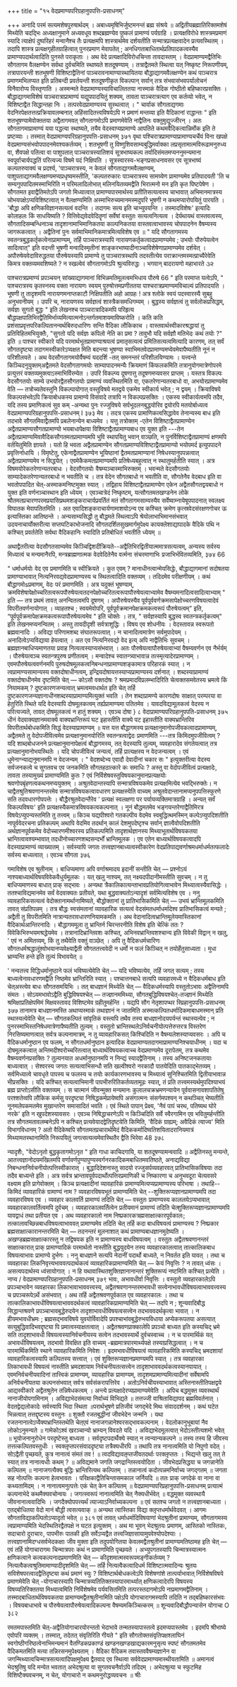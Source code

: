 +++
title = "१५ वेदप्रमाण्यपरिग्रहानुपपत्ति-प्रसाधनम्"

+++
अनादि परमं सत्यमशेषपुरुषार्थदम् । अबाध्यमृषिभिर्जुष्टमनन्तं ब्रह्म संश्रये ॥ 
अद्वितीयब्रह्मातिरिक्तमशेषं मिथ्येति चदद्भिः अध्यक्षानुमाने अध्यवधूय शब्दब्रह्मण्येव पुष्कलं प्रामाण्यं पर्यग्राहि । प्रत्यक्षविरोधे शास्त्रमप्रमाणं स्यादि त्याक्षेपं दुष्परिहरं मन्वानैश्च तैः प्रत्यक्षमपि शास्त्रार्थमेव दर्शयतीति सन्मात्रप्रत्यक्षवादेन प्रत्यवस्थितम् । तदापि शास्त्र प्रत्यक्षगृहीतग्राहित्वात् पुनरप्रमाण
मेवापतेत् ; 
अनधिगताबाधितार्थप्रतिपादकत्वस्यैव प्रामाण्यपदार्थत्वादिति पुनस्ते पराकृताः । अथ वेदे प्रत्यक्षादिविरोधचिन्ता तावदास्ताम् । वेदप्रामाण्यमद्वैतिभिः सौगतागम वैलक्षण्येन सर्वथा दुर्वचमिति स्थाष्यते शतदूषण्याम् । 
तत्राद्वैतमते स्थित्वा यत् निष्कृष्ट निरूपणीयम्, तत्रापारयन्ती शतभूषणी विशिष्टाद्वैतिनां पाञ्चरावनामाण्यास्थायितया बौद्धाद्यागमवैलक्षण्येन कथं पाञ्चरात्र प्रमाणमभिलप्यत इति प्रतिबन्दी प्रवर्तयन्ती शतदूषणीकृत विकल्पान् सर्वान् तत्र संभवासंभवपर्यालोचनं विनैवारोप्य विस्तृणाति । अस्मन्मते वेदप्रामाण्यस्याविचालिततया नास्माकं वैदिक गोष्ठीतो बहिष्कारप्रसक्तिः । बौद्धाद्यागमाविशेषं पाञ्चरात्राप्रामाण्यं यद्युपपादयितुं शक्यम्, तावता पाञ्चरात्रत्याग एव कर्तव्यो भवेत्, न विशिष्टाद्वैत सिद्धान्तहा निः । तत्परवेदप्रामाण्यस्य सुस्थत्वात् । 
" चार्वाक सौगताद्यगमाः वेदनिरपेक्षतत्तत्प्रक्रियावलम्बनात् अहिंसादितत्त्वविषयेऽपि न प्रमाणं मन्तव्या इति वैदिकानां राद्धान्तः " इति शतभूषण्यामेवोक्ततया अद्वैतागमवत् सौगतागमोऽपि प्रमाणमेवेति नाद्वैतिनः वक्तुमुद्युज्जीरन् । अतः सौगतागमाप्रामाण्यं यया पद्धत्या स्थाष्यते, तयैव वेदस्वाप्यप्रामाण्ये आपतिते कथमवैदिकत्वान्निर्मोक इति ते प्रष्टव्याः । तस्मात् 
वेदप्रामाण्यपरिग्रहानुपपत्ति-प्रसाधनम् 
३७१ 
वृथा पश्चिरात्रप्रामाण्याप्रामाण्यचर्चेयं विना खपक्षे वेदप्रमाण्यसंभवोपपादनमेवश्यकर्तव्यम् । शतभूषणी तु विष्णुशिवसाम्यबुद्धिमर्वाक्का लप्रसृतामात्मविरूढामनुरुध्य वा, शैवपक्षे पतित्वा वा पाशुपतात् पाञ्चरात्रस्यातिशयं सूत्रभाष्यकल्प तर्वादिसंमतमप्यननुमन्यमाना स्वपूर्वाचार्यपद्धतिं परित्यज्य विषमे पदं निक्षिपति । सूत्रस्वारस्य-भङ्गप्रसाधनावसर एव सूत्रभाष्यं कल्पतरुवाक्यं च प्रदर्श्य, 'पाञ्चरात्रस्य, न केवलं सौगताद्यागमवैलक्षण्यम्, पाशुपताद्यागमवैलक्षण्यमप्यप्रधृष्यमस्तीति, 'कल्पतरुकारः पाञ्चरात्रस्य सामग्र्येण प्रामाण्यमेव प्रतिपादयती 'ति च सम्यगुपपादितमस्माभिरिति न परिमलादिलोभात् मलिनयितव्यमद्वैति भिरात्मनो मन इति कृत पिष्टपेषेण । 
सौगतमत इवाद्वैतिमतेऽपि जगतो मिध्यात्वात् प्रामाण्यपारमार्थस्य प्रतीतिसत्यत्वस्य चाभावात् अभिमानमात्रस्य चोभयपक्षेऽप्यविशिष्टत्वात् न वैलक्षण्यमिति अस्माभिरुच्यमानमस्मदुपरि भूषणी न कथमप्यारोपयितुं पारयति । 'बौद्धा अपि क्षणिकविज्ञानसत्यत्वं वदन्ति । तदागमः सत्य इति चाभ्युपयन्ति । तस्मादविशेषः' इत्यादिः कोलाहलः किं साधयिष्यति ? वित्तिवेद्यवेदवेदितॄणां सर्वेषां वस्तुतः सत्यत्वनित्यत्व । 
देर्यथायथं वास्तवत्वस्य, सौगतादिसम्बन्धिनाञ्च तादृशानामाभिमानिकतया काल्पनिकतया वास्तवत्वाभावस्य चोपपादनेन वैषम्यस्य जागरूकत्वात् । अद्वैतिनां पुनः सर्वमाभिमानिकमात्रमित्यविशेष एव ॥ 
" यदि सौगतागमस्य स्वतन्त्रबुद्धकर्तृकत्वेनाप्रामाण्यम्, तर्हि पाञ्चरात्रस्यापि नारायणकर्तृकत्वादप्रामाण्यमेव ; उभयोः पौरुपेयत्वेन सादित्वात्" इति वदन्ती भूषणी मन्वादिस्मृतीनां शाङ्करभाष्यादीनाञ्चाविशेषेणाप्रामाण्यमेव दर्शयेत् । अपौरुषेयवेदाविरुद्धतया पौरुषेयस्यापि प्रामाण्ये तु पाञ्चरात्रस्थापि तदस्तीत्येव पराक्रान्तमस्मत्प्राच्यैरेवेति किमत्र वक्तव्यमवशिष्यते ? न स्खल्वेवं सौगतागमोऽपि श्रुत्यविरुद्धः । भगवान् बादरायणो महाभारते 
૩૨ 

पाश्चरात्रप्रमाण्यं प्रपञ्चयन् सांख्याद्यागमानां विभिन्नमतिमूलत्वमभिधाय पौरुषे
66 
" इति परमाप्त
यत्वेऽपि, " पाश्चरात्रस्य कृतस्नस्य वक्ता नारायणः स्वयम् पुरुषोत्तमप्रणीततया पाश्चरात्रप्रमाण्यमविचाल्यं प्रतिपादयति । भूषणी तु तादृशमपि नारायणमनाप्तकाटौ निक्षिपतीति अहो आग्रहः ! अत्र श्लोके स्वयं पदस्वारस्यै सुबहु अनुभवनीयम् । उपरि च, 
नारायणस्य सर्वज्ञत्वं शास्त्रैकसमधिगम्यम् । बुद्धस्य सर्वज्ञत्वं तु सर्वलोकप्रसिद्धम्, सर्वज्ञः सुगतो बुद्धः " इति लेखनश्च पाञ्चरात्रादिकमपि परिहृत्य बौद्धपक्षपातिभिरद्वैतिमिर्भाव्यमित्यात्मनोऽन्तर्गतमाशयमाविष्करोति । कति कति प्रशंसाप्रवृत्तपरिकल्पितानन्वर्थबिरुदधारिणः सन्ति वैदिका लौकिकाच । वास्तवार्थस्वीकारश्रद्धायां तु प्रतिविहितमभियुक्तैः, "सुगतो यदि सर्वज्ञः कपिलो नेति का प्रमा ? तावुभौ यदि सर्वज्ञौ मतिभेदः कथं तयोः ?" इति ॥ 
पाश्चर स्वीकारे यदि परमार्थभूतप्रामाण्याश्रयत्वं प्रमातृसत्यत्वं प्रमितिसत्यत्वमित्यादि कारणम्, तत् सर्वं सौगतदृष्ट्या तदागमस्वीकारेऽप्यक्षत मिति बदन्त्या भूषण्या स्वाभिमतवेदप्रामाण्यमप्येवमेवापैष्यतीति नूनं न परिशीलयते । अथ वेदसौगतागमयोर्वैषम्यं यददर्शि -तत् समनन्तरं परिशीलयिण्यामः । यत्त्वन्ते किञ्चिदनुयुक्तम्अद्वैतमते वेदसौगतागमयोः साम्यापादनमन्यैः क्रियमाणं किंफलकमिति तत्रानुयोगमात्रेणोपरमे प्रत्युत्तरं वक्तव्यमुक्त्वाऽस्माभिर्विरम्येत । उपरि विकल्प्य दूषणात्तु तदूषणमप्यवसर प्राप्तम् । यस्तत्र विकल्पः वेदसौगतयोः साम्ये उभयोरद्वैतसौगतयोः प्रामाण्यं व्यवस्थितमिति वा, एकतरेणान्यतरबाधो वा, अभयोरप्रामाण्यमेव वेति — तत्रोच्यतेवस्तुनि विकल्पायोगात् वस्तुविषये मतद्वये एकमेव स्वीकार्य भवेत् ; न द्वयम् । क्रियाविषये विकल्पसंभवेऽपि क्रियाबोधकस्य प्रामाण्ये विसंवादे तत्रापि न विकल्पप्रसक्तिः । एकस्य स्वीकार्यत्वमपि तदैव, यदि तस्य प्रमाणिकत्वं सुव
कम्
-अन्यथा पुनः रज्जुविषये सर्पभूदलनबुद्धयोरिव द्वयोरपि मतयोर्बाध्यत्व
वेदप्रामाण्यपरिग्रहानुपपत्ति-प्रसाधनम् 
I 
३७३ 
मेव । तदत्र एकस्य प्रामाणिकत्वसिद्धावेव तेनान्यस्य बाध इति तदभावे सौगतमिवाद्वैतमपि प्रबलेनान्येन बाध्यमेव । यत्तु तत्रोक्तम् -एतेन विशिष्टाद्वैतप्रामाण्येन अद्वैतप्रामाण्यसौगतप्रामाण्यो भयबाधापेक्षया विशिष्टाद्वैतप्रामाण्यबाध एव युक्त इति ---तेन अद्वैतप्रामाण्यमिवावैदिकसौगतमतप्रामाण्यमपि भुवि स्थापयितु भवान् वाञ्छति, न पुनर्विशिष्टाद्वैतप्रामाण्यं क्षणमपि वर्तयितुमिति ज्ञायते । यतो हि भवता अद्वैतप्रामाण्येन सौगतप्रमाण्यविशिष्टाद्वैतप्रामाण्यो भयोपमर्द इत्युपपादने प्रवृत्तिर्नाधायि । विमृष्टेतु, एकेनाद्वैतप्रामाण्येन भूयिष्ठानां द्वैतमतप्रामाण्यानां निषेधस्यानुपपन्नत्वात् अद्वैतप्रामाण्यमेव न सिद्धयेत् । एवमेकैकमतप्रामाण्यमपि प्रतिषेध्यबहुत्वात् न स्थातुमर्हतीति स्यात् । अत्र विषमयोरेकतरेणान्यतरबाधः । वेदसौगतयोः वैषम्यञ्चास्माभिरुक्तम् । भवन्मते वेदसौगतयोः साम्यादेकतरेणान्यतरबाधो न भवतीति च । तत्र वेदेन सौगतबाधो न भवतीति वा, सौगतेनैव वेदबाध इति वा भवतोपपादित चेत्-अस्माकमनिष्टमुक्त स्यात् । तद्विहाय विशिष्टाद्वैतप्रामाण्येण एकेन अद्वैतसौगतद्वयबाधो न युक्त इति वर्णनञ्चास्थान इति ध्येयम् । एवञ्चात्रेदं निष्कृष्टम्, यत्सौगतमतखण्डनेन लोके श्रौतमतप्रचारणपरमप्रयासिप्रथमशङ्कराचार्यप्रवर्तितं मतं सौगतागमसाम्यस्यैव सर्वेष्वाम्नायेषूपपादनात् स्वलक्ष्य विघातक मेवापतितमिति । अत एवादिशङ्कराचार्यणामाशयोऽन्य एव कश्चित् क्रमेण कृत्स्रवेदसंरक्षणगोचर ऊ इत्यास्तिका आतिष्ठन्ते । अन्यसाम्यसिद्धौ तु बौद्धमते स्थित्वाऽपि श्रेयोलाभाभिमानसंभवात् उदयनाचार्योक्तरीत्या सप्तघटिकाभोजनादि सौगतदर्शितसुखमार्गमुपेक्ष्य कायक्लेशाद्यापादके वैदिके पथि न कश्चित् प्रवर्ततेति सर्वथा वैदिकहानिः स्यादिति प्रतिबोधितं भवतीति ध्येयम् ॥ 

अथाद्वैतरीत्या वेदसौगतसाम्यमेव किञ्चिद्विशदीक्रियते--अद्वैतिभिरद्वितीयात्ममात्रसत्यत्वम्, अन्यस्य सर्वस्य मिध्यात्वं च मन्यमानैरपि, मन्त्रब्राह्मणात्मक वेदवेदितेनैव वर्त्मना संचरमाणाभिः प्रजाभिर्भवितव्यमिति, 
३७४ 
66 

" 
धर्माधर्मयोः वेद एव प्रमाणमिति च स्वीक्रियते । कुत एवम् ? मानाधीनत्वान्मेयसिद्धेः, बौद्धाद्यागमानां सदोषतया प्रामाण्याभावात् नित्यनिरवद्यवेदप्रामाण्यस्य च स्थितत्वादिति वक्तव्यम् । तदिदमेव परीक्षणीयम् । कथं बौद्धागमोsप्रमाणम्, वेदः परं प्रमाणमिति । अत्र यदुक्तं भूषण्याम्, क्रमविशेषापेक्षोच्चरितत्वरूपपौरुषेयत्वतदनपेक्षोच्चरितत्वरूपापौरुषेयत्वाभ्यामेव वैषम्यमनादित्वसादित्वाभ्याम् " इति — तत्र प्रथमं तावत् अनन्वितत्वमपि दूषणम् । अपौरुषेयस्यैव पूर्वपूर्ववर्णक्रमसापेक्षोच्चरणविषयत्वादेवं विपरीतवर्णनायोगात् । व्याहतश्च ; स्वयमेवोपरि, पूर्वपूर्वक्रमानपेक्षक्रमकत्वरूपं पौरुषेयत्वम्” इति, “पूर्वपूर्वक्रमापेक्षक्रमकत्वरूपापौरुषेयत्वमेव " इति चोक्तेः । तत्र, " सर्वज्ञस्यापि बुद्धस्व स्वतन्त्रकर्तृकत्वम्" इति लेखनमप्यनन्वितम् । अस्तु तावदीदृशी सर्वत्राशुद्धिः । विषय एव शोधनीयः । वेदस्तावन्न स्वरूपतो ब्रह्मवानादिः । अविद्या परिणामशब्द संघातरूपत्वात् । न चानादित्वमात्रेण सर्वमुपादेयम् । अनादित्वेऽप्यविद्याया हेयत्वात् । अत एव नित्यनिरवद्यो वेद इत्य् अपि नाद्वैतिभिः सुवचम् । ब्रह्मज्ञानबाधिप्यमाणतया प्रवाह नित्यत्वस्याप्यसंभवात् । अतः पौरुषेयत्वापौरुषेयत्वाभ्यां वैषम्यवर्णन एव नैर्भर्यम् । पौरुषेयत्वञ्च स्वतन्त्रपुरुष प्रणीतत्वम् । मन्वादेश्च स्वातन्त्र्याभावान्न तत्स्मृत्यादेरप्रामाण्यम् । एवमपौरुषेयत्ववर्णनमपि पुरुषदोषमूलकत्वनिबन्धनाप्रामाण्यशङ्कामात्र परिहारकं स्यात् । न त्वप्रामाण्यसामान्यस्य वक्तदोषाधीनत्वम्, इन्द्रियदोषायत्तस्याप्यप्रामाण्यस्य दर्शनात् । शब्दस्याप्रामाण्यं वक्तदोषाधीनमेव दृष्टमिति चेत् — कोऽसौ वक्तदोषः ? श्रमप्रमादविप्रलम्भादिरिति चेत्वक्तसमवेतस्य भ्रमत्वे किं नियामकम् ? दुष्टकारणजन्यत्वात् भ्रमत्वमवधार्थत इति चेत् तर्हि दुष्टकारणजन्यज्ञानाधीनशब्दस्याप्रामाण्यमित्युक्तं भवति । तेन शब्दाप्रामण्ये कारणदोषः साक्षात् परम्परया वा हेतुरिति स्थिते यदि वेदस्यापि दोषमूलकत्वम् तर्ह्यप्रामाण्यमा पतितमेव । यावदविद्यामूलकत्वं वेदस्य न परित्यज्यते, तावत् दोषमूलकत्वं न हातुं शक्यम् । एवञ्च दोषा
} 
८ 
वेदाप्रामाण्यपरिग्रहानुपपति-प्रसाधनम् 
३७५ 
धीनं वेदवाक्यज्ञानमवाक्ये वाक्यभ्रान्तिरूपं घट इहास्तीति वाक्ये पट इहास्तीति वाक्यभ्रान्तिरिव विपरीतार्थबोधकमिति सिद्धं वेदस्याप्रामाण्यम् ॥ 
यत्त
यत्त बौद्धागमस्य प्रत्यक्षानुमानोपजीवकत्वादप्रामाण्यम्, अद्वैतमते तु वेदोपजीवित्वमेव प्रत्यक्षानुमानयोरिति स्वतन्त्रत्वाद्वेदः प्रमाणमिति ---तत्र किमिदमुपजीवित्वम् ? यदि शाब्दबोधजनने प्रत्यक्षानुमानापेक्षत्वं बौद्धागमस्य, तत् वेदस्यापि तुल्यम्, व्यवहारादेव संगतेयत्वात् तत्र प्रत्यक्षानुमानोभयस्थितेः । यदि चोपजीवित्वं जन्यत्वं, तर्हि प्रात्यक्षस्य न वेदजन्यत्वम् । एवं धूमेनाग्न्याद्यनुमानमपि न वेदजन्यम् । " वेदशब्देभ्य एवादौ देवादीनां चकार सः " इत्युक्तरीत्या वेदस्य सर्वजनकत्वे च सुगतवच एव जनकमिति सौगतहठात्कारे कः समाधिः ? अस्तु वा वेदोपजीवित्वं प्रत्यक्षादेः, तावता तस्यामुख्यं प्रामाण्यमिति कुतः ? एवं निर्विशेषवस्तुविषयकानुमानप्रत्यक्षयोः श्रवणोपबृंहणत्वकथनमप्ययुक्तम् । अश्रुतवेदान्तस्यापि सन्मात्रविषयकमेव प्रत्यक्षमित्येव भवद्भिरुक्तेः। न चाद्वैतश्रुतिश्रवणानन्तरमेव सन्मात्रविषयकत्वावधारण प्रत्यक्षस्येति वाच्यम् अश्रुतवेदान्तानामप्यनुपपत्तिस्फुरणे सति तदवधारणोपपत्तेः । बौद्धैरश्रुतवेदान्तैरेव ' प्रत्यक्षं स्वलक्षणा पर पर्यायव्यक्तिमात्रग्राहि । अन्यत् सर्वं विकल्पविषयः' इति प्रत्यक्षस्यैकमात्रविषयकत्वकल्पनात् । नूनं बौद्धमतमेव भङ्गयन्तरेणाद्वैतिमिरत्र विषयेऽप्युपन्यस्तमिति तु तत्त्वम् ॥ 
किञ्च यद्यपीश्वरो गतकल्पीय वेदमेव स्वबुद्धित्थमस्मिन् कल्पेऽप्युपदिशतीति नापूर्ववेदरचना प्रतिकल्पम् अथापि वेदमिव तदर्थान् कालं देशमुपदेष्टृश्च सर्वान् ज्ञात्वैवोपदिशतीति अर्थज्ञानपूर्वकमेव वेदोच्चारणमीश्वरस्य प्रतिकल्पमिति तादृशार्थज्ञानस्य मिथ्याभूतार्थविषयकतया भ्रान्तित्वावश्यम्भावात् तदधीनोच्चारणशब्दसन्दर्भों भ्रान्तिमूलक । एव एतेन बाध्यार्थविषयकत्वादपि वेदस्याप्रामाण्यं व्याख्यातम् । सर्वस्यापि जगतः तत्त्वज्ञानबाध्यत्वस्वीकारेण वेदप्रतिपाद्यवर्णाश्रमधर्माधर्मतत्फलादेः सर्वस्य बाध्यत्वात् । एवञ्च सौगता 
३७६ 

गमाविशेष एव श्रुतीनाम् । बाधिप्यमाणा अपि वर्णाश्रमादय इदानीं सन्तीति चेत् — प्रश्नोऽयं नाश्यबाध्यार्थविषयविवेकवैधुर्यमूलकः । यत् खलु नाश्यम्, तत् नक्ष्यदपीदानीमस्तीति सुवचम् । न तु बाधिप्यमाणस्य बाधात् प्राक् सद्भावः । अन्यथा त्रैकालिकात्यन्ताभावप्रतियोगित्वाभावेन मिथ्यात्वस्यैवासिद्धेः । ततश्चाविद्यमानमेव सर्वं वेदवाक्यतः प्रतीयते, यथा बुद्धवाक्यतोऽन्यादृशं सर्वमित्यविशेष एव । ननु व्यावहारिकसत्यत्वं वेदोक्तानामर्थानामिष्यते, बौद्धोक्तानां तु प्रातिभासिकमिति चेत् — उभयं भ्रान्तिमूलकमिति तावत् संप्रतिपन्नम् । तत्र बौद्धः स्वसंमतानां व्यावहारिक सत्यत्वं वेदसंमतधर्माधर्मादेश्व प्रातिभासिकत्वं मन्यते ; अद्वैती तु विपरीतमिति नात्रान्यतरावधारणनियामकमति । अथ वेदानादित्वभ्रान्तिमूलेयमास्तिकानां वैदिकार्थआन्तिरनादिः । बौद्धागममूला तु भ्रान्तिर्न चिरन्तरनीति विशेष इति चेत्किं ततः ? विवेकिभिरुभयमश्रद्धेयमेव । तत्रानादिभ्रान्तिवशः कश्चित्, अभिनवभ्रान्तिवशश्चान्य इति विवेकी विद्वान् न खलु, ' एवं न अमितव्यम्, किं तु तथैवेति वक्तुं वाञ्छेत् । अपि तु वैदिकधर्मचारिणः सौगतधर्मश्रद्धालूंश्वोभयानप्यवेक्ष्याद्वैती सौगततत्त्ववेदी
न धर्मो न फलं किञ्चित् न तयोर्हेतुसाध्यता । 
मुधा भ्राम्यन्ति हन्ते इति तुल्यं विभावयेत् ॥ 

' 
नन्वतत्त्व विद्धिधर्मानुष्ठाने फलं भविष्यत्येवेति चेत् — यदि भविष्यत्येव, तर्हि जगत् सत्यम् ; तस्य बाध्यत्वेनावधारणमद्वैति निष्ठमेव भ्रान्तिरिति स्यात् । पश्चात्तनबाधे सत्यपि व्यवहारमध्ये न वैदिकधर्मबाध इति चेत्अस्त्येव बाधः सौगतसमयिभिः । तत् बाधज्ञानं मिथ्येति चेत् — वैदिकधर्मस्यापि वस्तुतोऽभावः अद्वैतिनामपि संमतः । सोऽयमभावोऽद्वैति बुद्धिविषयश्चेत् — तज्ज्ञानममिथ्या, सौगतबुद्धिविषयश्चेत्-तज्ज्ञानं मिथ्येति श्रमिक्षाप्रतिक्षेपमिमं मिक्षवस्तावद विशिष्टमेव ग्रहीतुमर्हन्ति । यद्यपि सौग 
नेतृशापप्थर स्प्रिहानुपपत्ति-प्रसाधनम् 
३७७ 
तानामत्र बाधज्ञानमस्ति अथाप्यस्माकं तथाज्ञानं न जातमिति अस्मत्कल्पितधर्मादिकमाबाधमस्मान् प्रति स्थास्यत्येवेति चेत् — सौगतकल्पितं सांवृतिकं वस्त्वपि तथैव तस्य बाधज्ञानोदयपर्यन्तं स्थास्यत्येव ; न पुनरस्माभिस्तनिषेधमात्रेणापैष्यतीति तुल्यम् । वस्तुतो भ्रान्तिस्थलेऽनिर्वचनीयोत्पत्तेरुत्तरत्र विस्तरेण निरसिष्यमाणत्वात् सर्वत्र कल्पनामात्रम्, न तु व्यावहारिकसत् किश्चिदिति न वैषम्यलेशस्याप्यवसरः । अपि च वैदिकधर्मानुष्ठान एव फलम्, न सौगतधर्मानुष्ठान इत्यादिक वेदप्रामाण्यतदागमाप्रामाण्यनिश्चयाधीनम् । यदा च दोषमूलकत्वात् अन्तिमदीश्वरोच्चरितत्वात् बाध्यार्थविषयकत्वाच्च वेदप्रमाण्यमेव दूरापेतम्, तत्र कथमेव वैषम्यवर्णनप्रसक्तिः ? 
तुल्यनयात अधर्मानुष्ठानमपि न निन्द्यं स्यादद्वैतिनाम् । तस्य अनिष्टजनकतायाः बाध्यत्वात् । सेश्वरस्य जगतः सत्यत्वाभिसन्धौ सति खल्वीश्वरो नरकादौ पातयेदिति पातकाद्भेतव्यम् । सर्वमिध्यात्वे चावधृते पापस्य च फलस्य च तयोः कार्यकारणभावस्य च मिथ्यात्वं सुनिश्चितमिति द्वितीयाभावान्न भीप्रसक्तिः । यदि कश्चित् सत्यत्वाभिमानी पापभीरुरितिकर्तव्यतामूढः स्यात्, तं प्रति तत्त्वमस्यर्थमुपदिश्याभयं ब्रह्म प्राप्तोऽसीति वक्तव्यम् । स चात्मानं जीवन्मुक्त मन्यमानः कुलालचक्रभ्रमणन्यायेन पूर्ववासनावशापतितेषु परश्शतेव्वपि लौकिक कर्मसु परदृष्ट्या निषिद्धकर्मप्रायेष्वपि असंगात्मनः संसर्गमपश्यन् न कथञ्चित् भेष्यतीति नूनमलेपकमतमेव मुखान्तरेण समासादितं भवति । एवं स्थिते पापान् प्रेक्ष्य, 'नैवं पापं चरथ, पतिष्यथ घोरे नरके' इति न खुपदेशस्यावसरः । एवञ्च निषिद्धाचरणेऽपि न किञ्चिदिति सर्वे स्वैरगामिन एव भवितुमर्हन्तीति तत्र सौगतमतावलम्बनेऽपि न कश्चित् प्रत्यवेयादद्वेतिदृष्टयेति किमिति, 'वैदिकं ग्राह्यम्; अवैदिकं त्याज्य' मिति विभागविधानम् ? 
अतो वैदिकेष्वपि सौगतमतप्रचारार्थमिदं वैदिककर्मादिष्वतिशयितादरानियमात्रं मिथ्यामतस्थानामिति निरूपयितुं जगत्सत्यत्वमेवास्थितैर द्वैति भिरेवा
48 
३७८ 

न्यादृशैः, "वेदोऽनृतो बुद्धकृतागमोऽनृत " इति गाधा काचिदगायि, या शतदूषण्यामन्ववादि ॥ 
अद्वैतिनस्तु मन्यन्ते, आतत्त्वज्ञानोदयमखिलमपि वर्णावर्णपुण्यापुण्यस्वर्गनरकादिकमबाधितमवतिष्ठते, अनाद्यविद्या निबन्धनानिर्वचनीयोत्पत्तिस्वीकारात् । बुद्धादिदेशनास्तु सादयो रज्जुसर्पव्यवहारवत् प्रातिभासिकविषयाः तदा तदैव बाध्यन्ते इति । अत्र सर्वत्र भ्रान्तावपूर्वपदार्थोत्पत्तिरप्रमाणिकी च निष्कारणा च अनुभवदूरा चेत्यवसरे वक्ष्याम इति प्रागेवोक्तम् । 
किञ्च प्रत्यक्षादीनां व्यावहारिकं प्रामाण्यमित्यप्यप्रामाण्यस्य परिभाषा । तथाहि--किमिदं व्यावहारिकं ग्रामाण्यं नाम ? व्यवहारविषयभूतं प्रामाण्यमिति चेत् --शुक्तिरूप्यज्ञानप्रामाण्यमपि तदा व्यवहारविषय एव । व्यवहार कालवर्ति प्रामाण्यं तदिति चेत् — वस्तुतः प्रामाण्यस्य काललयेऽप्यभावात् व्यवहारकालवर्तित्वमपि दुर्वचम् । व्यवहारकालवर्तित्वेन प्रतीयमानं प्रामाण्यं तदिति चेत्शुक्तिरूप्यज्ञानप्रामाण्यमपि यावद्वाधं तथा प्रतीयत एव । अथ व्यवहारकालो नाम निष्प्रकारकत्रह्मसाक्षात्कारपूर्वकालः; तत्कालावच्छिन्नबाधविषयत्वाभाववत् प्रामाण्यमेव तदिति चेत् तर्हि कदा बाधविषयत्वं प्रामाण्यस्य ? निष्प्रकार ब्रह्मसाक्षात्कारानन्तरमिति चेत् — तदनन्तरं मूलनाशात् कथं प्रामाण्यबाधज्ञानमुदेष्यति । अखण्डब्रह्मसाक्षात्कारस्तु न तद्विषयक इति न प्रामाण्यस्य बाधविषयत्वम् । वस्तुतः अद्वैतश्रवणानन्तरं साक्षात्कारात् प्राक् प्रामाण्यादिकं परमार्थतो नास्तीति बुद्धयुदयेन तस्य व्यवहारकालत्वात् तात्कालिकबाध विषयत्वाभावः प्रामाण्ये दुर्भणः । ननु बाधज्ञाने सत्यपि नेदानीं पदार्थो बाध्यते, न निवर्तत इति यावत् । तथा च व्यवहारका लिकनिवृत्त्यभाववत्पदार्थकत्वं व्यावहारिकप्रामाण्यमिति चेत् — केयं निवृत्तिः ? न तावत् ध्वंसः । असत्यपदार्थस्य ध्वंसायोगात् । न हि यथावास्थितशुक्तिज्ञानानान्तरं शुक्तिरूप्यं नष्टमिति कश्चित् प्रत्येति । नाप्य
/ 
वेदप्रामाण्यपरिग्रहानुपपति-प्रसाधनम् 
३७९ 
भावः, अभावधीर्वा निवृत्तिः । वस्तुतो व्यवहारकालेऽपि प्रपञ्चाभावेन व्यवहारका लिकाभावाभाववत्त्वस्य, अद्वैतश्रवणानन्तरमभावधी सत्त्वेनाभावधीविषयत्वाभाववत्त्वस्य च प्रपञ्चरूपेऽर्थे असंभवात् । अथ तर्हि अद्वैतश्रवणपूर्वकाल एव व्यवहारकालः । तथा च तात्कालिकाभावधीविषयत्वाभाववदर्थकत्वं व्यावहारिकप्रामाण्यमिति चेत् — तदपि न ; शून्यवादिबौद्ध सिद्धान्तश्रवणे प्रपञ्चाभावबुद्धेरुदयेन तादृशाभावधीविषयत्वसत्त्वेन तदभाववदर्थकृत्वा भावात् । न हीयमभावधीभ्रमः ; ब्रह्मसद्भावविषये युवयोर्विवादेपि प्रपश्चाभांवबुद्धेरुभयविधाया अप्येकरूपतया असत्यात् सत्युबुद्धिवादिभवद्दृष्ट्या पि प्रमात्वस्याक्षतत्वात् । अद्वैतश्रवणप्राक्कालेपि प्रपञ्चो बाध्यत इति कस्यचिद् भ्रमे सति तादृशाभावधी विषयत्वस्यानिर्वचनीयस्य सत्वेन तदभावस्यार्थे दुर्वचस्वाच्च । न च पारमार्थिकं यत् अभावधीविषयत्वम्, तदभावो विवक्षित इति वाच्यम् -ब्रह्ममात्रपारमार्थ्यपक्षे तस्याप्रसिद्धत्वात् । न च पारमार्थिकमिति स्थाने व्यावहारिकमिति निवेशः । इदमभावधीविषयत्वं व्यावहारिकमिति कस्यचिद् भ्रमदशायां व्यावहारिकत्वस्यापि कल्पितस्य सत्त्वात् । एवं शुक्तिरूप्यज्ञानप्रमाण्यमपि स्यात् । तत्र व्यवहारका लिकाभावधी विषयत्वं नास्तीति 
भ्रमदशायाम निर्वचनीयतत्सत्त्वेन तादृशाभाववदर्थकत्वस्यानपायात् । एवमनिर्वचनीयवादिनां तात्त्विकं प्रामाण्यम्, व्यावहारिक प्रामाण्यम्, तादृशमप्रामाण्यमित्यादीनां सर्वेषामपि अनिर्वचनीयतया कल्पनसंभवात् सर्वत्र सर्वसंकरापत्तिरेव । अतोऽनिर्वचीयस्याभावात् अस्तिनास्तीतिपक्षद्वये आद्यस्वीकारे अद्वैतश्रुतेन तन्निषेधकत्वम् । अन्त्ये प्रत्यक्षादेरप्यप्रामाण्यमेवेति । अपिच
बद्धमुक्त व्यवस्थार्थं नानाजीयोपगामिनाम् । अविद्याभेदसंमत्या निर्वाच्यं विभिद्यते ॥ तत्तज्जी वाश्रिताविद्यापद ब्रह्मविवर्तनात् । वेदतद्वेद्यलोकादेः सर्वस्यापि भिदा स्थिता ॥परार्थभूषणे 
प्रतिजीवं जगद्भेदे मिथः संवाददर्शनम् । कथं घटेत भिन्नत्वात् तत्तद्दृष्टस्य वस्तुनः ॥ शुक्तौ रजतबुद्धीनां जीवभेदेन जन्मनि । यथा रजतनानात्वेऽप्यैक्यभ्रान्तिस्तथेति चेत्एवं नानाजगन्नानेश्वरसद्भावकल्पनाम् । वेदलोकानुभूबायां नैव लोकोऽनुमन्यते ॥ गामेकोऽश्वं खरञ्चान्यो भ्राम्यन् विवदते यदि । अविद्याभेदमूलत्वात् भेदोऽस्तीत्यशमो भवेत् ॥ भूयोजनानुरोधेन परदृष्टेस्तु बाध्यता । सर्वदृष्टपदार्थैक्ये स्यात् न त्वन्यान्यकल्पने ॥ तस्य तस्य हि जीवस्य तत्तत्कल्पितवस्तुधीः । स्वक्लृप्तपरसंवाददृष्ट्या तत्रैक्यधीरपि ॥ 
तथापि तत्र नानात्वमिति यो निपुणो वदेत् । सोऽद्वैती पृच्छयते, कुत्र नानात्वं संमतं तव ! ॥ त्वदविद्यावऌप्तजीवतदर्थाः परक्लृप्ततः । 
भिद्यन्ते खलु तत् ते स्यात् तत्र नानात्वधीः कथम् ? ॥ अविद्यमाने जगति जगद्रान्तिस्त्वयोदिता । जीवभेदप्रसिद्धया च जगन्नानेति कल्पितम् ॥ नानाजगत्यैक्य बुद्धिः भ्रान्तिरित्यथ कल्पितम् । तन्नानात्वं कदोत्पन्नमनिर्वाच्य जगद्गतम् ॥ जगता सह नोत्पत्तिः कल्पना हेत्वभावतः । परिक्षकाद्वैतिचिन्तासमकाल जर्नियदि ॥ 
ततः प्राक् जगदेकं वा नाना वा कथ्यतामिदम् । न नानात्वमनुत्पत्तेः एकं चेत् केन कल्पितम् ॥ 
वेदप्रामाण्यपरिप्रहानुपपत्ति-प्रसाधनम् 
प्रत्यात्मं कल्पनाभेदे कथमैक्यवचोन्वयः । जगत्स्वरूपं नानात्वमिति चेत् नैक्यधीर्भवेत् ॥ वद्धमुक्त व्यवस्थायै जीवनानात्ववादिभिः । जगदैक्योपपत्त्यर्थं त्याज्याऽनिर्वाच्यकल्पना ॥ 
एवं सतश्च जगतो न तत्त्वज्ञानबाध्यता । एतद्बोधितया वेदो मानं बौद्धी त्वसत्यवाक् ॥ अन्यथा त्वास्तिका विद्या क्लृप्तधर्मार्थवेदवत् । आगमः सौगताविद्याकल्पितोऽप्यादृतो भवेत् ॥ 
३८१ 
एवं तावत् धर्माधर्मादिविषयाणां भेदश्रुतीनां प्रामाण्यम्, सौगतागमस्य त्वप्रामाण्यमिति भेदस्थितिरद्वैतपक्षे न घटत इत्युक्तम् । अथ मा भूवन् भेदश्रुतयः प्रमाणम्, आस्तिको नास्तिकः, सदाचारो दुराचारः, पापभीरुः पातकी इति सर्वेऽप्यद्वैत तत्त्वजिज्ञासायामुपवेश्योपदेश्याः । तत्त्वज्ञानामिदग्धसर्वभेदकक्षाः जीव मुक्ता इति तदुपयोगितया केवलमद्वैतश्रुतीनां प्रामाण्यमतिष्ठामह इति चेत् — एवं तर्हि योगाचारागमः चिन्मात्रपरः कथं न प्रामाणमिति पृच्छयते । अभ्युपगतस्यापि चिन्मात्रस्यात्मनः क्षणिकत्वाने कत्वकल्पनादप्रमाणमिति चेत् — कीदृशमात्मस्वरूपमङ्गीकर्तव्यम् ? नित्यत्वैकत्वश्रुतिमामाण्यादीदृशमिति चेत् — तर्हि नित्यत्वैकत्वादिधर्म विशिष्टात्मवादिन्यः श्रुतयः सविशेषपरत्वादद्वैतिदृष्ट्या कथं प्रमाणं स्युः ? विशिष्टार्थबोधकत्वेऽपि विशेषणांशे तात्पर्याभावात् निर्विशेषविषये प्रमाणमेवेति चेत् -योगाचारस्यापि चिन्मात्रव्यतितिक्तस्यापारमार्थ्यात् क्षणिकत्वादेरपि विषयस्य विषय्यतिरिक्ततया मिथ्यात्वमिति निर्विशेषमेव पर्यवसितमिति तत्परस्तदागमोऽपि नाप्रमाणमद्वैतिनाम् । तस्मादबाधितार्थविषयकतया प्रामाण्यमद्वैतश्रुतीनामिति पक्षेऽपि योगाचारागमस्यापि तदिति न तद्बहिष्कारसंभवः । विषयबाधाभावे च पौरुषेयत्वापौरुषेयत्वादिकल्पना वैषम्यमकिञ्चित्करम् ॥ शून्यवादिबौद्धौपन्यासेन योगाचा
O 
३८२ 

रमतमपास्तमिति चेत्-अद्वैतियोगाचारयोरन्ततो भेदाभावे तन्मतस्यापास्तत्वे इदमप्यपास्तमेव । इदमपि श्रीभाष्ये एवोपरि व्यक्तम् । तस्मात्, तदेतत् संवृतिरिति गीयते " इति सौगतोक्तसंवृतिपक्षश्लाघिनं स्वगोष्ठीगरिष्ठत्वेनाभिमन्यमानं वैतण्डिकप्रकाण्डं खण्डनखण्डखाद्यकारमनुसृत्य स्पष्टं सौगतमतमेव वैदिकमतमिति मत्या तन्निरसनमुपेक्ष्यताम् । वैदिका वैदिकम तवास्तववैषम्यज्ञानेन वा जगन्मिथ्यात्वचिन्मात्रसत्यत्वादिपक्षमुपेक्ष्य द्वैतवाद एव स्थित्वा सर्ववेदप्रामाण्यमास्थीयतामिति ॥ 
अमानत्वं भेदश्रुतिषु यदि मन्येत भवतात् 
अभेदश्रुत्या वा सुगतवचनैर्वाऽपि तदिदम् । अभेदश्रुत्या च स्फुटमिह विशिष्टैक्यवचनम्, 
न चेत्, योगाचारो न कथमनुरोद्धव्यवचनः ॥ 
श्रीः